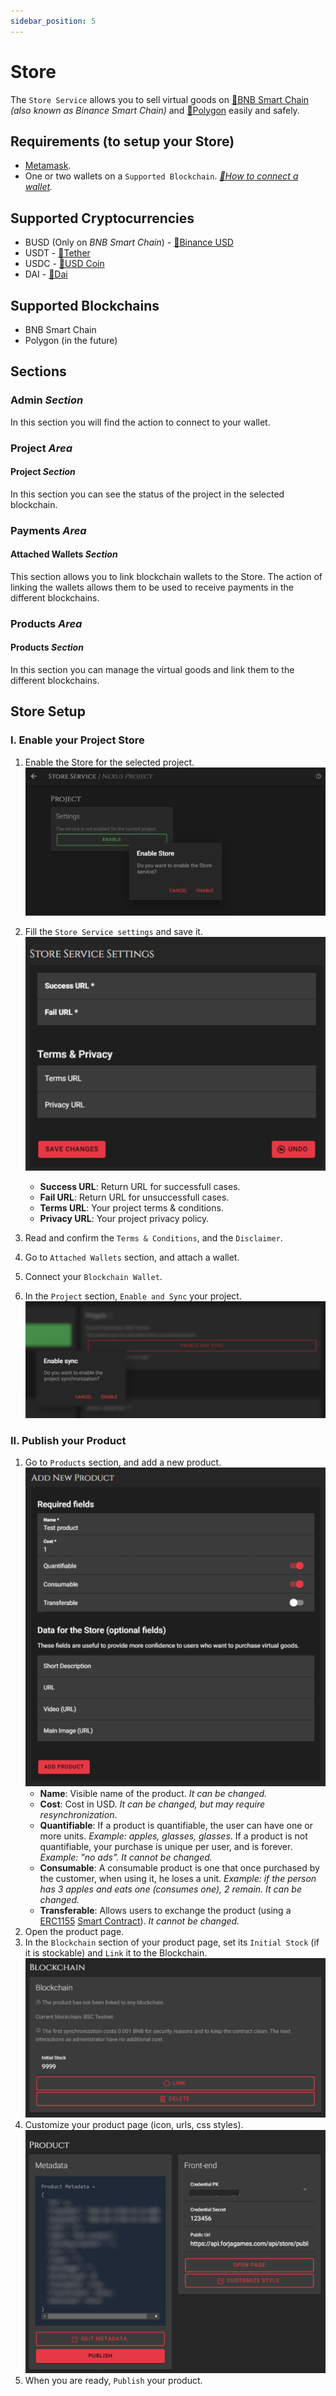 ```yaml
---
sidebar_position: 5
---
```


# Store

The `Store Service` allows you to sell virtual goods on [🔗BNB Smart Chain](https://academy.binance.com/en/) _(also known as Binance Smart Chain)_ and [🔗Polygon](https://polygon.technology/) easily and safely.

## Requirements (to setup your Store)
* [Metamask](../misc/glossary.md#metamask).
* One or two wallets on a `Supported Blockchain`. _[🔗How to connect a wallet](https://docs.pancakeswap.finance/get-started/connection-guide)._

## Supported Cryptocurrencies
* BUSD (Only on _BNB Smart Chain_) - [🔗Binance USD](https://coinmarketcap.com/currencies/binance-usd)
* USDT - [🔗Tether](https://coinmarketcap.com/currencies/tether)
* USDC - [🔗USD Coin](https://coinmarketcap.com/currencies/usd-coin)
* DAI - [🔗Dai](https://coinmarketcap.com/currencies/multi-collateral-dai)

## Supported Blockchains
* BNB Smart Chain
* Polygon (in the future)

## Sections

### Admin _Section_
In this section you will find the action to connect to your wallet.

### Project _Area_
#### Project _Section_
In this section you can see the status of the project in the selected blockchain.

### Payments _Area_
#### Attached Wallets _Section_
This section allows you to link blockchain wallets to the Store. The action of linking the wallets allows them to be used to receive payments in the different blockchains.

### Products _Area_
#### Products _Section_
In this section you can manage the virtual goods and link them to the different blockchains.

## Store Setup
### I. Enable your Project Store
1. Enable the Store for the selected project.<br />
![Step11](/img/store/store_setup_step_enable.png)<br />
2. Fill the `Store Service settings` and save it.<br />
![Step12](/img/store/store_setup_step_fill.png)<br />
   - **Success URL**: Return URL for successfull cases.
   - **Fail URL**: Return URL for unsuccessfull cases.
   - **Terms URL**: Your project terms & conditions.
   - **Privacy URL**: Your project privacy policy.

3. Read and confirm the `Terms & Conditions`, and the `Disclaimer`.
4. Go to `Attached Wallets` section, and attach a wallet.
5. Connect your `Blockchain Wallet`.
6. In the `Project` section, `Enable and Sync` your project.
![Step16](/img/store/store_setup_step_sync.png)<br />

### II. Publish your Product
1. Go to `Products` section, and add a new product.<br />
![Step21](/img/store/store_setup_step_add_product.png)<br />
   - **Name**: Visible name of the product. _It can be changed._
   - **Cost**: Cost in USD. _It can be changed, but may require resynchronization_.
   - **Quantifiable**: If a product is quantifiable, the user can have one or more units. _Example: apples, glasses, glasses_.
If a product is not quantifiable, your purchase is unique per user, and is forever. _Example: "no ads"._ _It cannot be changed._
   - **Consumable**: A consumable product is one that once purchased by the customer, when using it, he loses a unit. _Example: if the person has 3 apples and eats one (consumes one), 2 remain._ _It can be changed._
   - **Transferable**: Allows users to exchange the product (using a [ERC1155](../misc/glossary.md#ERC1155) [Smart Contract](../misc/glossary.md#smart-contract)). _It cannot be changed._
2. Open the product page.
3. In the `Blockchain` section of your product page, set its `Initial Stock` (if it is stockable) and `Link` it to the Blockchain.<br />
![Step23](/img/store/store_setup_step_sync_product.png)<br />
4. Customize your product page (icon, urls, css styles).<br />
![Step24](/img/store/store_setup_step_preview_product.png)<br />
5. When you are ready, `Publish` your product.
